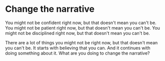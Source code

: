 # Change the narrative

You might not be confident right now, but that doesn't mean you can't be. You might not be patient right now, but that doesn't mean you can't be. You might not be disciplined right now, but that doesn't mean you can't be.

There are a lot of things you might not be right now, but that doesn't mean you can't be. It starts with believing that you can. And it continues with doing something about it. What are you doing to change the narrative?
